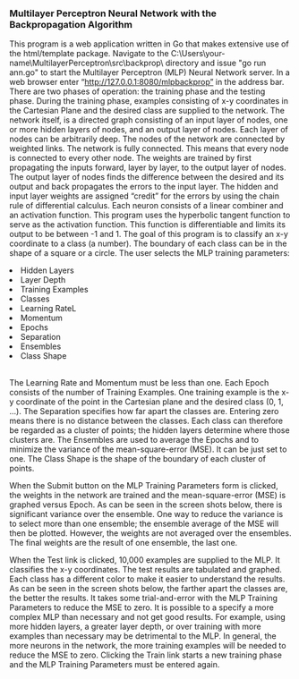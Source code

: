 <h3>Multilayer Perceptron Neural Network with the Backpropagation Algorithm</h3>

This program is a web application written in Go that makes extensive use of the html/template package.
Navigate to the C:\Users\your-name\MultilayerPerceptron\src\backprop\ directory and issue "go run ann.go" to
start the Multilayer Perceptron (MLP) Neural Network server. In a web browser enter “http://127.0.0.1:8080/mlpbackprop”
in the address bar.  There are two phases of operation:  the training phase and the testing phase.  During the training
phase, examples consisting of x-y coordinates in the Cartesian Plane and the desired class are supplied to the network.
The network itself, is a directed graph consisting of an input layer of nodes, one or more hidden layers of nodes, and
an output layer of nodes.  Each layer of nodes can be arbitrarily deep.  The nodes of the network are connected by weighted
links.  The network is fully connected.  This means that every node is connected to every other node.  The weights are trained
by first propagating the inputs forward, layer by layer, to the output layer of nodes.  The output layer of nodes finds the
difference between the desired and its output and back propagates the errors to the input layer.  The hidden and input layer
weights are assigned “credit” for the errors by using the chain rule of differential calculus.  Each neuron consists of a
linear combiner and an activation function.  This program uses the hyperbolic tangent function to serve as the activation function.
This function is differentiable and limits its output to be between -1 and 1.  The goal of this program is to classify an x-y coordinate
to a class (a number).  The boundary of each class can be in the shape of a square or a circle.
The user selects the MLP training parameters:
<li>Hidden Layers</li>
<li>Layer Depth</li>
<li>Training Examples</li>
<li>Classes</li>
<li>Learning RateL</li>
<li>Momentum</li>
<li>Epochs</li>
<li>Separation</li>
<li>Ensembles</li>
<li>Class Shape</li>
<br>
<p>
The Learning Rate and Momentum must be less than one.  Each Epoch consists of the number of Training Examples.  
One training example is the x-y coordinate of the point in the Cartesian plane and the desired class (0, 1, …).
The Separation specifies how far apart the classes are.  Entering zero means there is no distance between the classes.
Each class can therefore be regarded as a cluster of points; the hidden layers determine where those clusters are.
The Ensembles are used to average the Epochs and to minimize the variance of the mean-square-error (MSE).  
It can be just set to one.  The Class Shape is the shape of the boundary of each cluster of points.
</p>
<p>
When the Submit button on the MLP Training Parameters form is clicked, the weights in the network are trained
and the mean-square-error (MSE) is graphed versus Epoch.  As can be seen in the screen shots below, there is significant variance over the ensemble.
One way to reduce the variance is to select more than one ensemble; the ensemble average of the MSE will then be plotted.  However,
the weights are not averaged over the ensembles.  The final weights are the result of one ensemble, the last one.
</p>
<p>
When the Test link is clicked, 10,000 examples are supplied to the MLP.  It classifies the x-y coordinates.
The test results are tabulated and graphed.  Each class has a different color to make it easier to understand the results.
As can be seen in the screen shots below, the farther apart the classes are, the better the results.  
It takes some trial-and-error with the MLP Training Parameters to reduce the MSE to zero.  It is possible to a specify a 
more complex MLP than necessary and not get good results.  For example, using more hidden layers, a greater layer depth,
or over training with more examples than necessary may be detrimental to the MLP.  In general, the more neurons in the
network, the more training examples will be needed to reduce the MSE to zero.  Clicking the Train link starts a new training
phase and the MLP Training Parameters must be entered again.
</p>

